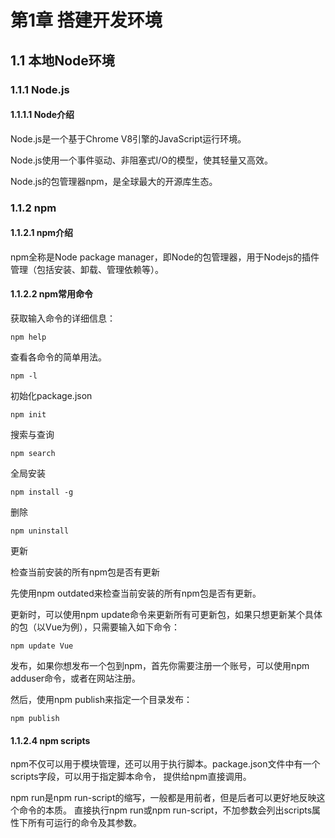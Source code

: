 # 第1章 搭建开发环境

## 1.1 本地Node环境

### 1.1.1 Node.js

#### 1.1.1.1 Node介绍

Node.js是一个基于Chrome V8引擎的JavaScript运行环境。

Node.js使用一个事件驱动、非阻塞式I/O的模型，使其轻量又高效。

Node.js的包管理器npm，是全球最大的开源库生态。

### 1.1.2 npm

#### 1.1.2.1 npm介绍

npm全称是Node package manager，即Node的包管理器，用于Nodejs的插件管理（包括安装、卸载、管理依赖等）。

#### 1.1.2.2 npm常用命令

获取输入命令的详细信息：

    npm help

查看各命令的简单用法。

    npm -l

初始化package.json

    npm init

搜索与查询

    npm search

全局安装

    npm install -g

删除

    npm uninstall

更新

检查当前安装的所有npm包是否有更新

先使用npm outdated来检查当前安装的所有npm包是否有更新。

更新时，可以使用npm update命令来更新所有可更新包，如果只想更新某个具体的包（以Vue为例），只需要输入如下命令：

    npm update Vue

发布，如果你想发布一个包到npm，首先你需要注册一个账号，可以使用npm adduser命令，或者在网站注册。

然后，使用npm publish来指定一个目录发布：

    npm publish

#### 1.1.2.4 npm scripts

npm不仅可以用于模块管理，还可以用于执行脚本。package.json文件中有一个scripts字段，可以用于指定脚本命令，
提供给npm直接调用。

npm run是npm run-script的缩写，一般都是用前者，但是后者可以更好地反映这个命令的本质。
直接执行npm run或npm run-script，不加参数会列出scripts属性下所有可运行的命令及其参数。

